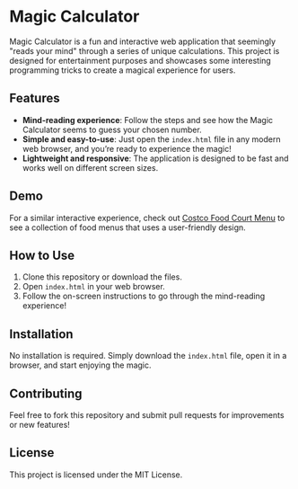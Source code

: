 # Magic Calculator

Magic Calculator is a fun and interactive web application that seemingly "reads your mind" through a series of unique calculations. This project is designed for entertainment purposes and showcases some interesting programming tricks to create a magical experience for users.

## Features
- **Mind-reading experience**: Follow the steps and see how the Magic Calculator seems to guess your chosen number.
- **Simple and easy-to-use**: Just open the `index.html` file in any modern web browser, and you’re ready to experience the magic!
- **Lightweight and responsive**: The application is designed to be fast and works well on different screen sizes.

## Demo
For a similar interactive experience, check out [Costco Food Court Menu](https://costcofoodcourtmenu.com) to see a collection of food menus that uses a user-friendly design. 

## How to Use
1. Clone this repository or download the files.
2. Open `index.html` in your web browser.
3. Follow the on-screen instructions to go through the mind-reading experience!

## Installation
No installation is required. Simply download the `index.html` file, open it in a browser, and start enjoying the magic.

## Contributing
Feel free to fork this repository and submit pull requests for improvements or new features!

## License
This project is licensed under the MIT License.

